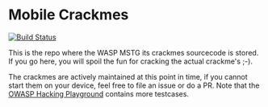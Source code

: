 # Mobile Crackmes
[![Build Status](https://travis-ci.org/commjoen/uncrackable_app.svg?branch=master)](https://travis-ci.org/commjoen/uncrackable_app)

This is the repo where the WASP MSTG its crackmes sourcecode is stored. If you go here, you will spoil the fun for cracking the actual crackme's ;-).

The crackmes are actively maintained at this point in time, if you cannot start them on your device, feel free to file an issue or do a PR. Note that the [OWASP Hacking Playground](https://github.com/OWASP/MSTG-Hacking-Playground) contains more testcases.
